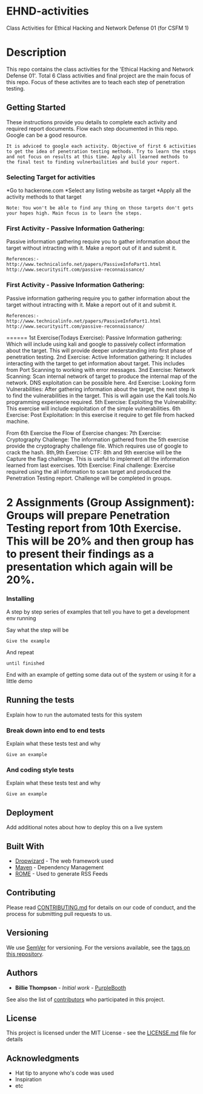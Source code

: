 # EHND-activities
Class Activities for Ethical Hacking and Network Defense 01 (for CSFM 1)

# Description 

This repo contains the class activities for the 'Ethical Hacking and Network Defense 01'. Total 6 Class activities and final project are the main focus of this repo. Focus of these activites are to teach each step of penetration testing. 

## Getting Started

These instructions provide you details to complete each activity and required report documents. Flow each step documented in this repo. Google can be a good resource.


```
It is adviced to google each activity. Objective of first 6 activities to get the idea of penetration testing methods. Try to learn the steps and not focus on results at this time. Apply all learned methods to the final test to finding vulnerbailities and build your report.
```
### Selecting Target for activities
*Go to hackerone.com
*Select any listing website as target
*Apply all the activity methods to that target

```
Note: You won't be able to find any thing on those targets don't gets your hopes high. Main focus is to learn the steps.
```


### First Activity - Passive Information Gathering:
Passive information gathering require you to gather information about the target without intracting with it. Make a report out of it and submit it.

```
References:-
http://www.technicalinfo.net/papers/PassiveInfoPart1.html
http://www.securitysift.com/passive-reconnaissance/
```

### First Activity - Passive Information Gathering:
Passive information gathering require you to gather information about the target without intracting with it. Make a report out of it and submit it.

```
References:-
http://www.technicalinfo.net/papers/PassiveInfoPart1.html
http://www.securitysift.com/passive-reconnaissance/
```
======
1st Exercise(Todays Exercise):
Passive Information gathering: Which will include using kali and google to passively collect information about the target. This will provide deeper understanding into first phase of penetration testing.
2nd Exercise:
Active Information gathering: It includes interacting with the target to get information about target. This includes from Port Scanning to working with error messages.
3nd Exercise:
Network Scanning: Scan internal network of target to produce the internal map of the network. DNS exploitation can be possible here.
4rd Exercise:
Looking form Vulnerabilities: After gathering information about the target, the next step is to find the vulnerabilities in the target. This is will again use the Kali tools.No programming experience required. 
5th Exercise:
Exploiting the Vulnerability: This exercise will include exploitation of the simple vulnerabilities. 
6th Exercise:
Post Exploitation: In this exercise it require to get file from hacked machine.

From 6th Exercise the Flow of Exercise changes:
7th Exercise:
Cryptography Challenge: The information gathered from the 5th exercise provide the cryptography challenge file. Which requires use of google to crack the hash.
8th,9th Exercise:
CTF: 8th and 9th exercise will be the Capture the flag challenge. This is useful to implement all the information learned from last exercises.
10th Exercise:
Final challenge: Exercise required using the all information to scan target and produced the Penetration Testing report. Challenge will be completed in groups.

2 Assignments (Group Assignment):
Groups will prepare Penetration Testing report from 10th Exercise. This will be 20% and then group has to present their findings as a presentation which again will be 20%.
===
### Installing

A step by step series of examples that tell you have to get a development env running

Say what the step will be

```
Give the example
```

And repeat

```
until finished
```

End with an example of getting some data out of the system or using it for a little demo

## Running the tests

Explain how to run the automated tests for this system

### Break down into end to end tests

Explain what these tests test and why

```
Give an example
```

### And coding style tests

Explain what these tests test and why

```
Give an example
```

## Deployment

Add additional notes about how to deploy this on a live system

## Built With

* [Dropwizard](http://www.dropwizard.io/1.0.2/docs/) - The web framework used
* [Maven](https://maven.apache.org/) - Dependency Management
* [ROME](https://rometools.github.io/rome/) - Used to generate RSS Feeds

## Contributing

Please read [CONTRIBUTING.md](https://gist.github.com/PurpleBooth/b24679402957c63ec426) for details on our code of conduct, and the process for submitting pull requests to us.

## Versioning

We use [SemVer](http://semver.org/) for versioning. For the versions available, see the [tags on this repository](https://github.com/your/project/tags). 

## Authors

* **Billie Thompson** - *Initial work* - [PurpleBooth](https://github.com/PurpleBooth)

See also the list of [contributors](https://github.com/your/project/contributors) who participated in this project.

## License

This project is licensed under the MIT License - see the [LICENSE.md](LICENSE.md) file for details

## Acknowledgments

* Hat tip to anyone who's code was used
* Inspiration
* etc

